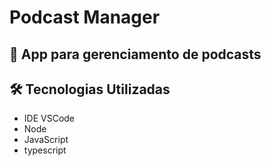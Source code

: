 <h1>Podcast Manager</h1>

<h2>🎯 App para gerenciamento de podcasts</h2>

<h2>🛠 Tecnologias Utilizadas</h2>

<ul>
    <li>IDE VSCode</li>
	<li>Node</li>
    <li>JavaScript</li>
	<li>typescript</li>
</ul>
